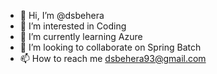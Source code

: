 - 👋 Hi, I’m @dsbehera
- 👀 I’m interested in Coding
- 🌱 I’m currently learning Azure
- 💞️ I’m looking to collaborate on Spring Batch
- 📫 How to reach me dsbehera93@gmail.com

<!---
dsbehera/dsbehera is a ✨ special ✨ repository because its `README.md` (this file) appears on your GitHub profile.
You can click the Preview link to take a look at your changes.
--->
